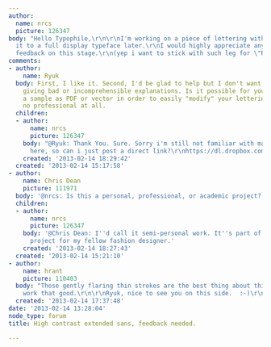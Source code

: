 ```yaml
---
author:
  name: nrcs
  picture: 126347
body: "Hello Typophile,\r\n\r\nI'm working on a piece of lettering with plans of extending
  it to a full display typeface later.\r\nI would highly appreciate any professional
  feedback on this stage.\r\n(yep i want to stick with such leg for \"R\"=)\r\n\r\n[img:sites/default/files/old-images/mdp_4036.gif]"
comments:
- author:
    name: Ryuk
  body: First, I like it. Second, I'd be glad to help but I don't want spend my time
    giving bad or incomprehensible explanations. Is it possible for you to provide
    a sample as PDF or vector in order to easily "modify" your lettering? Third, I'm
    no professional at all.
  children:
  - author:
      name: nrcs
      picture: 126347
    body: "@Ryuk: Thank You. Sure. Sorry i'm still not familiar with managing content
      here, so can i just post a direct link?\r\nhttps://dl.dropbox.com/u/1688987/MDP/mdp.pdf"
    created: '2013-02-14 18:29:42'
  created: '2013-02-14 15:17:58'
- author:
    name: Chris Dean
    picture: 111971
  body: '@nrcs: Is this a personal, professional, or academic project?'
  children:
  - author:
      name: nrcs
      picture: 126347
    body: '@Chris Dean: I''d call it semi-personal work. It''s part of a branding
      project for my fellow fashion designer.'
    created: '2013-02-14 18:27:43'
  created: '2013-02-14 15:21:10'
- author:
    name: hrant
    picture: 110403
  body: "Those gently flaring thin strokes are the best thing about this design, so
    work that good.\r\n\r\nRyuk, nice to see you on this side.  :-)\r\n\r\nhhp\r\n"
  created: '2013-02-14 17:37:48'
date: '2013-02-14 13:28:04'
node_type: forum
title: High contrast extended sans, feedback needed.

---
```

